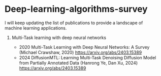 # Deep-learning-algorithms-survey
I will keep updating the list of publications to provide a landscape of machine learning applications.

1. Multi-Task learning with deep neural networks

   - 2020 Multi-Task Learning with Deep Neural Networks: A Survey (Michael Crawshaw, 2020) https://arxiv.org/abs/2403.15389
   - 2024 DiffusionMTL: Learning Multi-Task Denoising Diffusion Model from Partially Annotated Data (Hanrong Ye, Dan Xu, 2024) https://arxiv.org/abs/2403.15389
